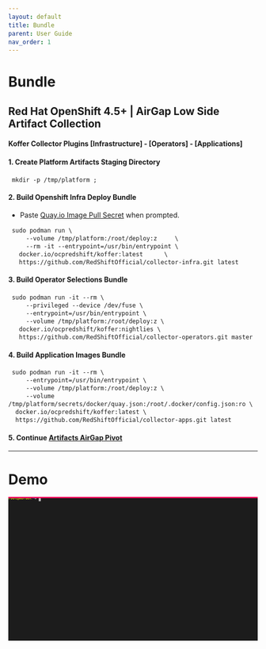 ```yaml
---
layout: default
title: Bundle
parent: User Guide
nav_order: 1
---
```


# Bundle
## Red Hat OpenShift 4.5+ | AirGap Low Side Artifact Collection
#### Koffer Collector Plugins [Infrastructure] - [Operators] - [Applications]   

#### 1. Create Platform Artifacts Staging Directory
```
 mkdir -p /tmp/platform ;
```

#### 2. Build Openshift Infra Deploy Bundle
  - Paste [Quay.io Image Pull Secret] when prompted.
```
 sudo podman run \
     --volume /tmp/platform:/root/deploy:z     \
     --rm -it --entrypoint=/usr/bin/entrypoint \
   docker.io/ocpredshift/koffer:latest      \
   https://github.com/RedShiftOfficial/collector-infra.git latest
```
#### 3. Build Operator Selections Bundle
```
 sudo podman run -it --rm \
     --privileged --device /dev/fuse \
     --entrypoint=/usr/bin/entrypoint \
     --volume /tmp/platform:/root/deploy:z \
   docker.io/ocpredshift/koffer:nightlies \
   https://github.com/RedShiftOfficial/collector-operators.git master
```
#### 4. Build Application Images Bundle
```
 sudo podman run -it --rm \
     --entrypoint=/usr/bin/entrypoint \
     --volume /tmp/platform:/root/deploy:z \
     --volume /tmp/platform/secrets/docker/quay.json:/root/.docker/config.json:ro \
  docker.io/ocpredshift/koffer:latest \
  https://github.com/RedShiftOfficial/collector-apps.git latest
```
#### 5. Continue [Artifacts AirGap Pivot](./PIVOT.md)

------------------------------------------------------------------------------
# Demo
![bundle](./web/bundle.svg)

[Quay.io Image Pull Secret]:https://cloud.redhat.com/openshift/install/metal/user-provisioned
